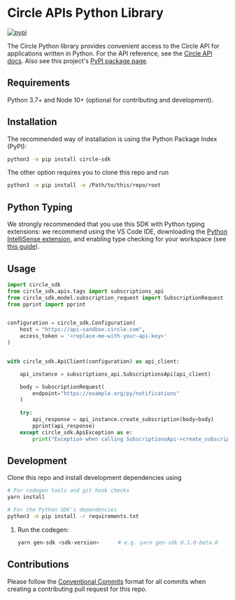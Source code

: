 # Circle APIs Python Library

[![pypi](https://img.shields.io/pypi/v/circle-sdk)](https://pypi.org/project/circle-sdk)

The Circle Python library provides convenient access to the Circle API for
applications written in Python. For the API reference, see the [Circle API docs](https://developers.circle.com/reference). Also see this project's [PyPI package page](https://pypi.org/project/circle-sdk/).

## Requirements

Python 3.7+ and Node 10+ (optional for contributing and development).

## Installation

The recommended way of installation is using the Python Package Index (PyPI): 
```sh
python3 -m pip install circle-sdk
```

The other option requires you to clone this repo and run
```sh
python3 -m pip install -e /Path/to/this/repo/root
``` 

## Python Typing
We strongly recommended that you use this SDK with Python typing extensions: we recommend using the VS Code IDE, downloading the [Python IntelliSense extension](https://marketplace.visualstudio.com/items?itemName=ms-python.python), and enabling type checking for your workspace (see [this guide](https://www.emmanuelgautier.com/blog/enable-vscode-python-type-checking)).

## Usage

```python
import circle_sdk
from circle_sdk.apis.tags import subscriptions_api
from circle_sdk.model.subscription_request import SubscriptionRequest
from pprint import pprint


configuration = circle_sdk.Configuration(
    host = "https://api-sandbox.circle.com",
    access_token = '<replace-me-with-your-api-key>'
)


with circle_sdk.ApiClient(configuration) as api_client:

    api_instance = subscriptions_api.SubscriptionsApi(api_client)

    body = SubscriptionRequest(
        endpoint="https://example.org/py/notifications"
    )
    
    try:
        api_response = api_instance.create_subscription(body=body)
        pprint(api_response)
    except circle_sdk.ApiException as e:
        print("Exception when calling SubscriptionsApi->create_subscription: %s\n" % e)

```

## Development
Clone this repo and install development dependencies using 

```sh
# For codegen tools and git hook checks
yarn install

# For the Python SDK's dependencies
python3 -m pip install -r requirements.txt
```

1. Run the codegen:

    ```sh
    yarn gen-sdk <sdk-version>      # e.g. yarn gen-sdk 0.1.0-beta.0
    ```

## Contributions

Please follow the [Conventional Commits][convencomms] format for all commits when creating a contributing pull request for this repo.

[convencomms]: https://www.conventionalcommits.org/en/v1.0.0/